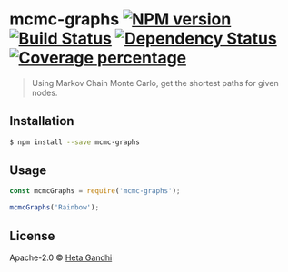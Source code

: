# mcmc-graphs [![NPM version][npm-image]][npm-url] [![Build Status][travis-image]][travis-url] [![Dependency Status][daviddm-image]][daviddm-url] [![Coverage percentage][coveralls-image]][coveralls-url]
> Using Markov Chain Monte Carlo, get the shortest paths for given nodes.

## Installation

```sh
$ npm install --save mcmc-graphs
```

## Usage

```js
const mcmcGraphs = require('mcmc-graphs');

mcmcGraphs('Rainbow');
```
## License

Apache-2.0 © [Heta Gandhi]()


[npm-image]: https://badge.fury.io/js/mcmc-graphs.svg
[npm-url]: https://npmjs.org/package/mcmc-graphs
[travis-image]: https://travis-ci.org/hgandhi2411/mcmc-graphs.svg?branch=master
[travis-url]: https://travis-ci.org/hgandhi2411/mcmc-graphs
[daviddm-image]: https://david-dm.org/hgandhi2411/mcmc-graphs.svg?theme=shields.io
[daviddm-url]: https://david-dm.org/hgandhi2411/mcmc-graphs
[coveralls-image]: https://coveralls.io/repos/hgandhi2411/mcmc-graphs/badge.svg
[coveralls-url]: https://coveralls.io/r/hgandhi2411/mcmc-graphs
